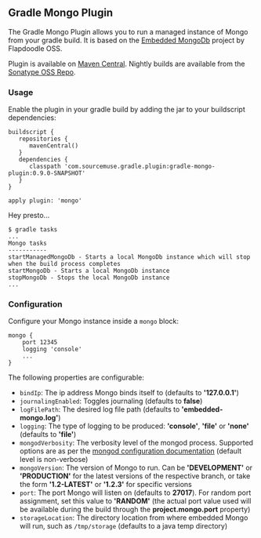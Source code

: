 ## Gradle Mongo Plugin ##

The Gradle Mongo Plugin allows you to run a managed instance of Mongo from your gradle build. It is based on the [Embedded MongoDb](https://github.com/flapdoodle-oss/de.flapdoodle.embed.mongo) project by Flapdoodle OSS.

Plugin is available on [Maven Central](http://search.maven.org/#search%7Cga%7C1%7Ca%3A%22gradle-mongo-plugin%22). Nightly builds are available from the [Sonatype OSS Repo](https://oss.sonatype.org/content/repositories/snapshots/com/sourcemuse/gradle/plugin/gradle-mongo-plugin/).

### Usage ###

Enable the plugin in your gradle build by adding the jar to your buildscript dependencies:

```
buildscript {
   repositories {
      mavenCentral()
   }
   dependencies {
      classpath 'com.sourcemuse.gradle.plugin:gradle-mongo-plugin:0.9.0-SNAPSHOT'
   }
}

apply plugin: 'mongo'
```

Hey presto...

```
$ gradle tasks
...
Mongo tasks
-----------
startManagedMongoDb - Starts a local MongoDb instance which will stop when the build process completes
startMongoDb - Starts a local MongoDb instance
stopMongoDb - Stops the local MongoDb instance
...
```

### Configuration ###

Configure your Mongo instance inside a ```mongo``` block:

```
mongo {
    port 12345
    logging 'console'
    ...
}
```

The following properties are configurable:

* ```bindIp```: The ip address Mongo binds itself to (defaults to **'127.0.0.1'**)
* ```journalingEnabled```: Toggles journaling (defaults to **false**)
* ```logFilePath```: The desired log file path (defaults to **'embedded-mongo.log'**)
* ```logging```: The type of logging to be produced: **'console'**, **'file'** or **'none'** (defaults to **'file'**)
* ```mongodVerbosity```: The verbosity level of the mongod process. Supported options are as per the [mongod configuration documentation](http://docs.mongodb.org/manual/reference/program/mongod/#cmdoption--verbose) (default level is non-verbose)
* ```mongoVersion```: The version of Mongo to run. Can be **'DEVELOPMENT'** or **'PRODUCTION'** for the latest versions of the respective branch, or take the form **'1.2-LATEST'** or **'1.2.3'** for specific versions
* ```port```: The port Mongo will listen on (defaults to **27017**). For random port assignment, set this value to **'RANDOM'** (the actual port value used will be available during the build through the **project.mongo.port** property)
* ```storageLocation```: The directory location from where embedded Mongo will run, such as ```/tmp/storage``` (defaults to a java temp directory)
